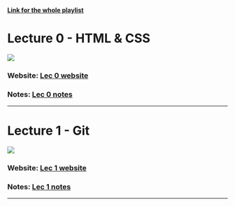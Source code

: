 **[Link for the whole playlist](https://youtube.com/playlist?list=PLhQjrBD2T380xvFSUmToMMzERZ3qB5Ueu&si=Y4JFlF-k3IdynO34)**
# Lecture 0 - HTML & CSS
![](https://youtu.be/zFZrkCIc2Oc?si=va8yPJXi_Lgr6S7P)
### Website: [Lec 0 website](https://cs50.harvard.edu/web/2020/weeks/0/)
### Notes: [Lec 0 notes](https://cs50.harvard.edu/web/2020/notes/0/)
---
# Lecture 1 - Git
![](https://youtu.be/NcoBAfJ6l2Q?si=ihf2sYxmVJ_Jpf-d)
### Website: [Lec 1 website](https://cs50.harvard.edu/web/2020/weeks/1/)
### Notes: [Lec 1 notes](https://cs50.harvard.edu/web/2020/notes/1/)
---